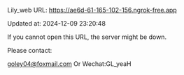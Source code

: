 Lily_web URL: https://ae6d-61-165-102-156.ngrok-free.app

Updated at: 2024-12-09 23:20:48

If you cannot open this URL, the server might be down.

Please contact: 

goley04@foxmail.com Or Wechat:GL_yeaH